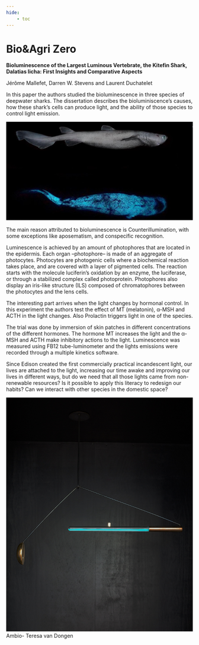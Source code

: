 ```yaml
---
hide:
    - toc
---
```


# Bio&Agri Zero


**Bioluminescence of the Largest Luminous Vertebrate, the Kitefin Shark, Dalatias licha: First Insights and Comparative Aspects**

Jérôme Mallefet, Darren W. Stevens and Laurent Duchatelet

In this paper the authors studied the bioluminescence in three species of deepwater sharks. The dissertation describes the bioluminiscence’s causes, how these shark’s cells can produce light, and the ability of those species to control light emission. 

![](../images/img17.jpg)

The main reason attributed to bioluminescence is Counterillumination, with some exceptions like aposematism, and conspecific recognition. 

Luminescence is achieved by an amount of photophores that are located in the epidermis. Each organ –photophore– is made of an aggregate of photocytes. Photocytes are photogenic cells where a biochemical reaction takes place, and are covered with a layer of pigmented cells. The reaction starts with the molecule luciferin’s oxidation by an enzyme, the luciferase, or through a stabilized complex called photoprotein. Photophores also display an iris-like structure (ILS) composed of chromatophores between the photocytes and the lens cells.

The interesting part arrives when the light changes by hormonal control. In this experiment the authors test the effect of MT (melatonin), α-MSH and ACTH in the light changes. Also Prolactin triggers light in one of the species. 

The trial was done by immersion of skin patches in different concentrations of the different hormones. The hormone MT increases the light and the α-MSH and ACTH make inhibitory actions to the light. Luminescence was measured using FB12 tube-luminometer and the lights emissions were recorded through a multiple kinetics software. 

Since Edison created the first commercially practical incandescent light, our lives are attached to the light, increasing our time awake and improving our lives in different ways, but do we need that all those lights came from non-renewable resources? Is it possible to apply this literacy to redesign our habits? Can we interact with other species in the domestic space? 

![](../images/img18.jpg)
Ambio- Teresa van Dongen
